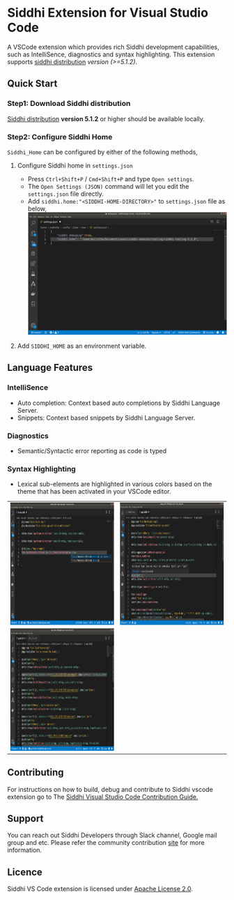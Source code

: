 # Siddhi Extension for Visual Studio Code
A VSCode extension which provides rich Siddhi development capabilities, such as IntelliSence, diagnostics and syntax highlighting. This extension supports [siddhi distribution](https://github.com/siddhi-io/distribution) *version (>=5.1.2)*.

## Quick Start
### Step1: Download Siddhi distribution
[Siddhi distribution](https://siddhi.io/en/v5.1/download/) **version 5.1.2** or higher should be available locally.
<!-- add sdk support as well-->
<!--or [Siddhi SDK](https://siddhi.io/en/v5.1/download/#pysiddhi) should be available locally.-->

### Step2: Configure Siddhi Home
`Siddhi_Home` can be configured by either of the following methods,

1. Configure Siddhi home in `settings.json`
    * Press `Ctrl+Shift+P` / `Cmd+Shift+P` and type  `Open settings`. 
    * The `Open Settings (JSON)` command will let you edit the `settings.json` file directly.
    * Add `siddhi.home:"<SIDDHI-HOME-DIRECTORY>"` to `settings.json` file as below,
      <img height="281" width="500" src="resources/images/siddhi-home-configuration.png" alt="siddhi-home-configuration-image"></img>
    
2. Add ``SIDDHI_HOME`` as an environment variable.


## Language Features
### IntelliSence
* Auto completion: Context based auto completions by Siddhi Language Server.
* Snippets: Context based snippets by Siddhi Language Server.

### Diagnostics
* Semantic/Syntactic error reporting as code is typed

### Syntax Highlighting
* Lexical sub-elements are highlighted in various colors based on the theme that has been activated in your VSCode editor.

|||
:-------------------------:|:-------------------------:
| <img height="281" width="500" src="resources/images/completion.png" alt="comepltion-image"></img> | <img height="281" width="500" src="resources/images/diagnostics.png" alt="diagnostics-image"></img> |
|<img height="281" width="500" src="resources/images/syntax_highlighting.png" alt="syntax-highlighting-image"></img> ||

## Contributing

For instructions on how to build, debug and contribute to Siddhi vscode extension go to The [Siddhi Visual Studio Code Contribution Guide.](contribute.md)

## Support
You can reach out Siddhi Developers through Slack channel, Google mail group and etc. Please refer the community contribution [site](https://siddhi.io/community/) for more information.

## Licence
Siddhi VS Code extension is licensed under [Apache License 2.0](https://github.com/siddhi-io/siddhi-plugin-vscode/blob/master/LICENSE).



 
